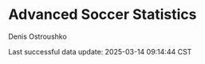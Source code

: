 # Advanced Soccer Statistics
Denis Ostroushko

<!-- gfm -->

Last successful data update: 2025-03-14 09:14:44 CST
